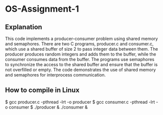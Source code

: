 # OS-Assignment-1
## Explanation
This code implements a producer-consumer problem using shared memory and semaphores. There are two C programs, producer.c and consumer.c, which use a shared buffer of size 2 to pass integer data between them. The producer produces random integers and adds them to the buffer, while the consumer consumes data from the buffer. The programs use semaphores to synchronize the access to the shared buffer and ensure that the buffer is not overfilled or empty. The code demonstrates the use of shared memory and semaphores for interprocess communication.
## How to compile in Linux
$ gcc producer.c -pthread -lrt -o producer
$ gcc consumer.c -pthread -lrt -o consumer
$ ./producer & ./consumer &
